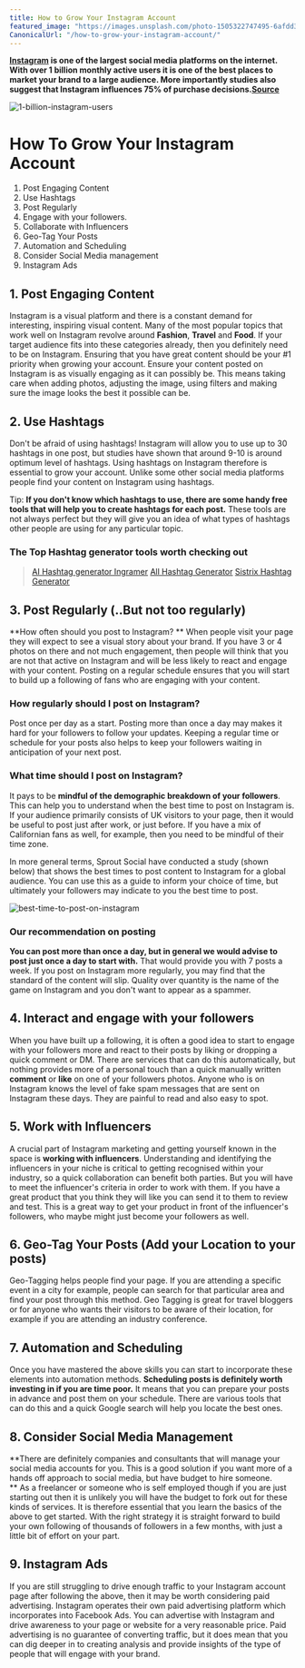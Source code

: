 ```yaml
---
title: How to Grow Your Instagram Account
featured_image: "https://images.unsplash.com/photo-1505322747495-6afdd3b70760?ixlib=rb-1.2.1&ixid=eyJhcHBfaWQiOjEyMDd9&auto=format&fit=crop&w=1350&q=80"
CanonicalUrl: "/how-to-grow-your-instagram-account/"
---
```

**[Instagram](https://instagram.com) is one of the largest social media platforms on the internet. With over 1 billion monthly active users it is one of the best places to market your brand to a large audience.  More importantly studies also suggest that Instagram influences 75% of purchase decisions.[Source](https://www.retaildive.com/news/study-instagram-influences-almost-75-of-user-purchase-decisions/503336/)**

![1-billion-instagram-users](https://foundationinc.co/wp-content/uploads/2019/05/Instagram-1-Billion-Active-Users.png)

# How To Grow Your Instagram Account

1. Post Engaging Content
2. Use Hashtags
3. Post Regularly
4. Engage with your followers.
5. Collaborate with Influencers
6. Geo-Tag Your Posts
7. Automation and Scheduling
8. Consider Social Media management
9. Instagram Ads

## 1. Post Engaging Content

Instagram is a visual platform and there is a constant demand for interesting, inspiring visual content.  Many of the most popular topics that work well on Instagram revolve around **Fashion**, **Travel** and **Food**. If your target audience fits into these categories already, then you definitely need to be on Instagram.  Ensuring that you have great content should be your #1 priority when growing your account.  Ensure your content posted on Instagram is as visually engaging as it can possibly be.  This means taking care when adding photos, adjusting the image, using filters and making sure the image looks the best it possible can be.

##  2. Use Hashtags

Don't be afraid of using hashtags!  Instagram will allow you to use up to 30 hashtags in one post, but studies have shown that around 9-10 is around optimum level of hashtags. Using hashtags on Instagram therefore is essential to grow your account.  Unlike some other social media platforms people find your content on Instagram using hashtags.  

Tip: **If you don't know which hashtags to use, there are some handy free tools that will help you to create hashtags for each post.**  These tools are not always perfect but they will give you an idea of what types of hashtags other people are using for any particular topic.

### The Top Hashtag generator tools worth checking out

>[AI Hashtag generator Ingramer](https://ingramer.com/tools/instagram-hashtag-generator/)
>[All Hashtag Generator](https://www.all-hashtag.com/hashtag-generator.php)
>[Sistrix Hashtag Generator](https://app.sistrix.com/en/instagram-hashtags)

## 3. Post Regularly (..But not too regularly)

**How often should you post to Instagram? ** When people visit your page they will expect to see a visual story about your brand.  If you have 3 or 4 photos on there and not much engagement, then people will think that you are not that active on Instagram and will be less likely to react and engage with your content.  Posting on a regular schedule ensures that you will start to build up a following of fans who are engaging with your content.

### How regularly should I post on Instagram?

Post once per day as a start.  Posting more than once a day may makes it hard for your followers to follow your updates.  Keeping a regular time or schedule for your posts also helps to keep your followers waiting in anticipation of your next post.

### What time should I post on Instagram?

It pays to be **mindful of the demographic breakdown of your followers**.  This can help you to understand when the best time to post on Instagram is.  If your audience primarily consists of UK visitors to your page, then it would be useful to post just after work, or just before.  If you have a mix of Californian fans as well, for example, then you need to be mindful of their time zone.

In more general terms, Sprout Social have conducted a study (shown below) that shows the best times to post content to Instagram for a global audience.  You can use this as a guide to inform your choice of time, but ultimately your followers may indicate to you the best time to post.

![best-time-to-post-on-instagram](https://media.sproutsocial.com/uploads/2020/03/BTP-2020-Instagram-Heatmap-Global.png)

### Our recommendation on posting

**You can post more than once a day, but in general we would advise to post just once a day to start with.**  That would provide you with 7 posts a week.  If you post on Instagram more regularly, you may find that the standard of the content will slip.  Quality over quantity is the name of the game on Instagram and you don't want to appear as a spammer.  

## 4. Interact and engage with your followers

When you have built up a following, it is often a good idea to start to engage with your followers more and react to their posts by liking or dropping a quick comment or DM.  There are services that can do this automatically, but nothing provides more of a personal touch than a quick manually written **comment** or **like** on one of your followers photos.  Anyone who is on Instagram knows the level of fake spam messages that are sent on Instagram these days.  They are painful to read and also easy to spot.

## 5. Work with Influencers

A crucial part of Instagram marketing and getting yourself known in the space is **working with influencers**.  Understanding and identifying the influencers in your niche is critical to getting recognised within your industry, so a quick collaboration can benefit both parties.  But you will have to meet the influencer's criteria in order to work with them.  If you have a great product that you think they will like you can send it to them to review and test.  This is a great way to get your product in front of the influencer's followers, who maybe might just become your followers as well.

## 6. Geo-Tag Your Posts (Add your Location to your posts)

Geo-Tagging helps people find your page.  If you are attending a specific event in a city for example, people can search for that particular area and find your post through this method.  Geo Tagging is great for travel bloggers or for anyone who wants their visitors to be aware of their location, for example if you are attending an industry conference.

## 7. Automation and Scheduling

Once you have mastered the above skills you can start to incorporate these elements into automation methods.  **Scheduling posts is definitely worth investing in if you are time poor.**  It means that you can prepare your posts in advance and post them on your schedule.  There are various tools that can do this and a quick Google search will help you locate the best ones.

## 8. Consider Social Media Management

**There are definitely companies and consultants that will manage your social media accounts for you.  This is a good solution if you want more of a hands off approach to social media, but have budget to hire someone.  
**
As a freelancer or someone who is self employed though if you are just starting out then it is unlikely you will have the budget to fork out for these kinds of services.  It is therefore essential that you learn the basics of the above to get started.  With the right strategy it is straight forward to build your own following of thousands of followers in a few months, with just a little bit of effort on your part.  

## 9.  Instagram Ads

If you are still struggling to drive enough traffic to your Instagram account page after following the above, then it may be worth considering paid advertising.  Instagram operates their own paid advertising platform which incorporates into Facebook Ads.  You can advertise with Instagram and drive awareness to your page or website for a very reasonable price.  Paid advertising is no guarantee of converting traffic, but it does mean that you can dig deeper in to creating analysis and provide insights of the type of people that will engage with your brand.
